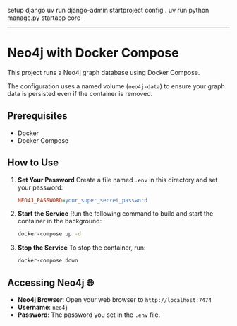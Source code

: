 setup django
uv run django-admin startproject config .
uv run python manage.py startapp core

---

# Neo4j with Docker Compose

This project runs a Neo4j graph database using Docker Compose.

The configuration uses a named volume (`neo4j-data`) to ensure your graph data is persisted even if the container is removed.

## Prerequisites

- Docker
- Docker Compose

## How to Use

1.  **Set Your Password**
    Create a file named `.env` in this directory and set your password:

    ```ini
    NEO4J_PASSWORD=your_super_secret_password
    ```

2.  **Start the Service**
    Run the following command to build and start the container in the background:

    ```bash
    docker-compose up -d
    ```

3.  **Stop the Service**
    To stop the container, run:
    ```bash
    docker-compose down
    ```

## Accessing Neo4j 🌐

- **Neo4j Browser**: Open your web browser to `http://localhost:7474`
- **Username**: `neo4j`
- **Password**: The password you set in the `.env` file.
